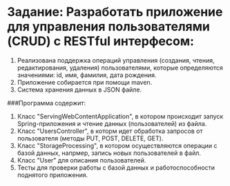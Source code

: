 # Задание: Разработать приложение для управления пользователями (CRUD) с RESTful интерфесом:
1. Реализована поддержка операций управления (создания, чтения, редактирования, удаления) пользователями, которые определяются значениями: id, имя, фамилия, дата рождения.
2. Приложение собирается при помощи maven.
3. Система хранения данных в JSON файле. 

###Программа содержит:
1. Класс "ServingWebContentApplication", в котором происходит запуск Spring-приложения и чтение данных (пользователей) из файла.   
2. Класс "UsersController", в которм идет обработка запросов от пользователя (методы PUT, POST, DELETE, GET).
3. Класс "StorageProcessing", в котором осуществляются операции с базой данных, напрмер, запись новых пользователей в файл.
4. Класс "User" для описания пользователей.
5. Тесты для проверки работы с базой данных и работоспособности поднятого приложения.